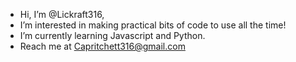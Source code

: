 - Hi, I’m @Lickraft316,
- I’m interested in making practical bits of code to use all the time!
- I’m currently learning Javascript and Python.
- Reach me at Capritchett316@gmail.com
